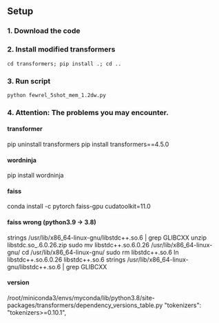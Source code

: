 ## Setup

### 1. Download the code


### 2. Install modified transformers

```
cd transformers; pip install .; cd ..
```

### 3. Run script

```
python fewrel_5shot_mem_1.2dw.py
```

### 4. Attention: The problems you may encounter.
#### transformer
pip uninstall transformers
pip install transformers==4.5.0

#### wordninja
pip install wordninja

#### faiss
conda install -c pytorch faiss-gpu cudatoolkit=11.0

#### faiss wrong (python3.9 -> 3.8)
strings /usr/lib/x86_64-linux-gnu/libstdc++.so.6 | grep GLIBCXX
unzip libstdc.so_.6.0.26.zip
sudo mv libstdc++.so.6.0.26  /usr/lib/x86_64-linux-gnu/
cd /usr/lib/x86_64-linux-gnu/
sudo rm libstdc++.so.6
ln libstdc++.so.6.0.26 libstdc++.so.6
strings /usr/lib/x86_64-linux-gnu/libstdc++.so.6 | grep GLIBCXX

#### version
/root/miniconda3/envs/myconda/lib/python3.8/site-packages/transformers/dependency_versions_table.py
    "tokenizers": "tokenizers>=0.10.1",